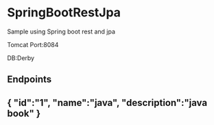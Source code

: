 # SpringBootRestJpa
Sample using Spring boot rest and jpa

Tomcat Port:8084

DB:Derby

<h2>Endpoints<h2>

{
"id":"1",
"name":"java",
"description":"java book"
}
